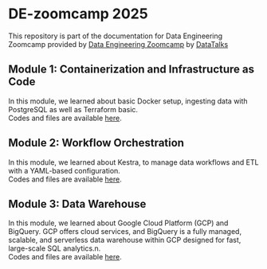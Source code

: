 # DE-zoomcamp 2025
This repository is part of the documentation for Data Engineering Zoomcamp provided by [Data Engineering Zoomcamp](https://github.com/DataTalksClub/data-engineering-zoomcamp) by [DataTalks](https://datatalks.club/blog/data-engineering-zoomcamp.html)

## Module 1: Containerization and Infrastructure as Code
In this module, we learned about basic Docker setup, ingesting data with PostgreSQL as well as Terraform basic.\
Codes and files are available [here](https://github.com/rochanofa/DE-zoomcamp/tree/main/01%20Module%201%20Intro%20and%20Prerequisite).

## Module 2: Workflow Orchestration
In this module, we learned about Kestra, to manage data workflows and ETL with a YAML-based configuration.\
Codes and files are available [here](https://github.com/rochanofa/DE-zoomcamp/tree/main/02-workflow-orchestration).

## Module 3: Data Warehouse
In this module, we learned about Google Cloud Platform  (GCP) and BigQuery. GCP offers cloud services, and BigQuery is a fully managed, scalable, and serverless data warehouse within GCP designed for fast, large-scale SQL analytics.n.\
Codes and files are available [here](https://github.com/rochanofa/DE-zoomcamp/tree/main/03-data-warehousing).
